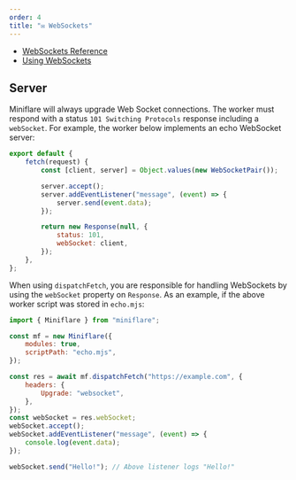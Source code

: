 ```yaml
---
order: 4
title: "✉️ WebSockets"
---
```


- [WebSockets Reference](/workers/runtime-apis/websockets)
- [Using WebSockets](/workers/learning/using-websockets)

## Server

Miniflare will always upgrade Web Socket connections. The worker must respond
with a status `101 Switching Protocols` response including a `webSocket`. For
example, the worker below implements an echo WebSocket server:

```js
export default {
	fetch(request) {
		const [client, server] = Object.values(new WebSocketPair());

		server.accept();
		server.addEventListener("message", (event) => {
			server.send(event.data);
		});

		return new Response(null, {
			status: 101,
			webSocket: client,
		});
	},
};
```

When using `dispatchFetch`, you are responsible for handling WebSockets by using
the `webSocket` property on `Response`. As an example, if the above worker
script was stored in `echo.mjs`:

```js {13-17}
import { Miniflare } from "miniflare";

const mf = new Miniflare({
	modules: true,
	scriptPath: "echo.mjs",
});

const res = await mf.dispatchFetch("https://example.com", {
	headers: {
		Upgrade: "websocket",
	},
});
const webSocket = res.webSocket;
webSocket.accept();
webSocket.addEventListener("message", (event) => {
	console.log(event.data);
});

webSocket.send("Hello!"); // Above listener logs "Hello!"
```
